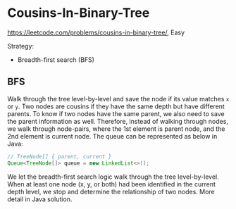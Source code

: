 # Cousins-In-Binary-Tree

https://leetcode.com/problems/cousins-in-binary-tree/, Easy

Strategy:

- Breadth-first search (BFS)

## BFS

Walk through the tree level-by-level and save the node if its value matches `x`
or `y`. Two nodes are cousins if they have the same depth but have different
parents. To know if two nodes have the same parent, we also need to save the
parent information as well. Therefore, instead of walking through nodes, we walk
through node-pairs, where the 1st element is parent node, and the 2nd element is
current node. The queue can be represented as below in Java:

```java
// TreeNode[] { parent, current }
Queue<TreeNode[]> queue = new LinkedList<>();
```

We let the breadth-first search logic walk through the tree level-by-level.
When at least one node (x, y, or both) had been identified in the current depth
level, we stop and determine the relationship of two nodes. More detail in Java
solution.
